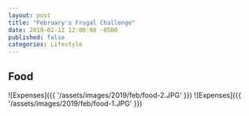 ```yaml
---
layout: post
title: "February's Frugal Challenge"
date: 2019-02-12 12:00:00 -0500
published: false
categories: Lifestyle
---
```




## Food


![Expenses]({{ '/assets/images/2019/feb/food-2.JPG' }}) ![Expenses]({{ '/assets/images/2019/feb/food-1.JPG' }})


